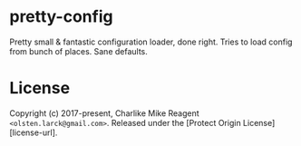 # pretty-config
Pretty small &amp; fantastic configuration loader, done right. Tries to load config from bunch of places. Sane defaults.

# License
Copyright (c) 2017-present, Charlike Mike Reagent `<olsten.larck@gmail.com>`.
Released under the [Protect Origin License][license-url].